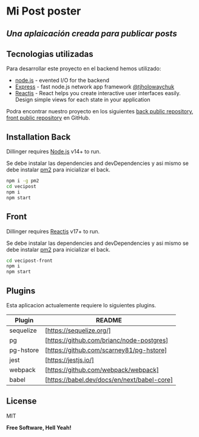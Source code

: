 # Mi Post poster
## _Una aplaicación creada para publicar posts_


## Tecnologias utilizadas

Para desarrollar este proyecto en el backend hemos utilizado:

- [node.js] - evented I/O for the backend
- [Express] - fast node.js network app framework [@tjholowaychuk]
- [Reactjs] - React helps you create interactive user interfaces easily. Design simple views for each state in your application

Podra encontrar nuestro proyecto en los siguientes [back public repository][back], [front public repository][front] en GitHub.

## Installation Back

Dillinger requires [Node.js](https://nodejs.org/) v14+ to run.

Se debe instalar las dependencies and devDependencies y asi mismo se debe instalar [pm2] para inicializar el back.

```sh
npm i -g pm2
cd vecipost
npm i
npm start
```
## Front
Dillinger requires [Reactjs](https://nodejs.org/) v17+ to run.

Se debe instalar las dependencies and devDependencies y asi mismo se debe instalar [pm2] para inicializar el back.

```sh
cd vecipost-front
npm i
npm start
```

## Plugins

Esta aplicacion actualemente requiere lo siguientes plugins.

| Plugin | README |
| ------ | ------ |
| sequelize | [https://sequelize.org/] |
| pg | [https://github.com/brianc/node-postgres] |
| pg-hstore | [https://github.com/scarney81/pg-hstore] |
| jest | [https://jestjs.io/] |
| webpack | [https://github.com/webpack/webpack] |
| babel | [https://babel.dev/docs/en/next/babel-core] |



## License

MIT

**Free Software, Hell Yeah!**

[//]: # (These are reference links used in the body of this note and get stripped out when the markdown processor does its job. There is no need to format nicely because it shouldn't be seen. Thanks SO - http://stackoverflow.com/questions/4823468/store-comments-in-markdown-syntax)

   [back]: <https://github.com/juandevelop85/vecipost>
   [front]: <https://github.com/juandevelop85/vecipost-front>
   [node.js]: <http://nodejs.org>
   [Twitter Bootstrap]: <http://twitter.github.com/bootstrap/>
   [@tjholowaychuk]: <http://twitter.com/tjholowaychuk>
   [express]: <http://expressjs.com>
   [ReactJs]: <https://reactjs.org/>
   [pm2]: <https://pm2.keymetrics.io/>

   